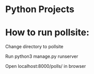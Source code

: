# Python Projects

# How to run pollsite:
Change directory to pollsite

Run python3 manage.py runserver

Open localhost:8000/polls/ in browser
